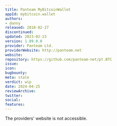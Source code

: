 ```yaml
---
title: Panteam MyBitcoinWallet
appId: mybitcoin.wallet
authors:
- danny
released: 2018-02-27
discontinued: 
updated: 2023-02-23
version: 1.89.0.0
provider: Panteam Ltd.
providerWebsite: http://panteam.net
website: 
repository: https://github.com/panteam-net/pt.BTC
issue: 
icon: 
bugbounty: 
meta: stale
verdict: wip
date: 2024-04-25
reviewArchive:
twitter: 
social:
features:
---
```


The providers' website is not accessible.